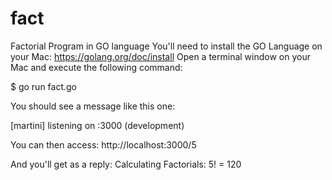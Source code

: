 # fact
Factorial Program in GO language
You'll need to install the GO Language on your Mac:  https://golang.org/doc/install
Open a terminal window on your Mac and execute the following command:

$ go run fact.go

You should see a message like this one:

[martini] listening on :3000 (development)

You can then access:   http://localhost:3000/5

And you'll get as a reply:   Calculating Factorials: 5! = 120

